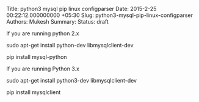 Title: python3 mysql pip linux configparser
Date: 2015-2-25 00:22:12.000000000 +05:30
Slug: python3-mysql-pip-linux-configparser
Authors: Mukesh
Summary: 
Status: draft





If you are running python 2.x 

sudo apt-get install python-dev libmysqlclient-dev

pip install mysql-python



If you are running Python 3.x

sudo apt-get install python3-dev libmysqlclient-dev


pip install mysqlclient
